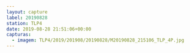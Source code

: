 ```yaml
---
layout: capture
label: 20190828
station: TLP4
date: 2019-08-28 21:51:06+00:00
capturas:
  - imagem: TLP4/2019/201908/20190828/M20190828_215106_TLP_4P.jpg
---
```

